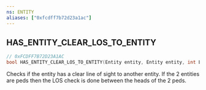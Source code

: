 ```yaml
---
ns: ENTITY
aliases: ["0xfcdff7b72d23a1ac"]
---
```

## HAS_ENTITY_CLEAR_LOS_TO_ENTITY

```c
// 0xFCDFF7B72D23A1AC
bool HAS_ENTITY_CLEAR_LOS_TO_ENTITY(Entity entity, Entity entity, int LOSFlags);
```

Checks if the entity has a clear line of sight to another entity. If the 2 entities are peds then the LOS check is done between the heads of the 2 peds.

